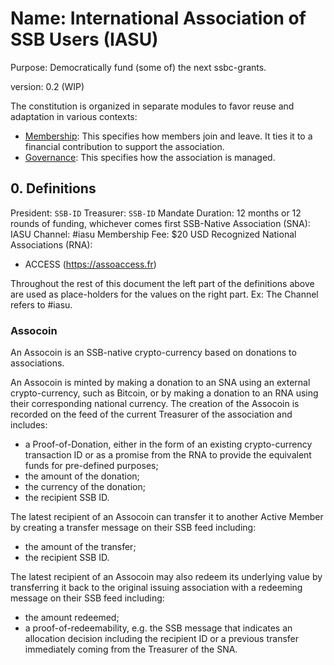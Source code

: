 # Name: International Association of SSB Users (IASU)

Purpose: Democratically fund (some of) the next ssbc-grants. 

version: 0.2 (WIP)

The constitution is organized in separate modules to favor reuse and adaptation
in various contexts:
* [Membership](./membership): This specifies how members join and leave. It ties it to a financial contribution to support the association.
* [Governance](./governance): This specifies how the association is managed.

## 0. Definitions

President: ````SSB-ID````
Treasurer: ````SSB-ID````
Mandate Duration: 12 months or 12 rounds of funding, whichever comes first
SSB-Native Association (SNA): IASU
Channel: #iasu
Membership Fee: $20 USD 
Recognized National Associations (RNA): 
- ACCESS (https://assoaccess.fr)

Throughout the rest of this document the left part of the definitions above are used as place-holders for the values on the right part. Ex: The Channel refers to #iasu.

### Assocoin

An Assocoin is an SSB-native crypto-currency based on donations to associations. 

An Assocoin is minted by making a donation to an SNA using an external crypto-currency, such as Bitcoin, or by making a donation to an RNA using their corresponding national currency. The creation of the Assocoin is recorded on the feed of the current Treasurer of the association and includes:
- a Proof-of-Donation, either in the form of an existing crypto-currency transaction ID or as a promise from the RNA to provide the equivalent funds for pre-defined purposes;
- the amount of the donation;
- the currency of the donation;
- the recipient SSB ID.

The latest recipient of an Assocoin can transfer it to another Active Member by creating a transfer message on their SSB feed including:
- the amount of the transfer;
- the recipient SSB ID.

The latest recipient of an Assocoin may also redeem its underlying value by transferring it back to the original issuing association with a redeeming message on their SSB feed including:
- the amount redeemed;
- a proof-of-redeemability, e.g. the SSB message that indicates an allocation decision including the recipient ID or a previous transfer immediately coming from the Treasurer of the SNA.

